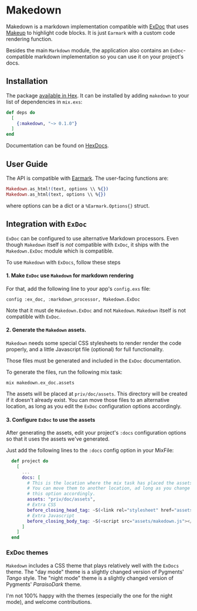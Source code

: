 # Makedown

Makedown is a markdown implementation compatible with [ExDoc](https://github.com/elixir-lang/ex_doc)
that uses [Makeup](https://github.com/elixir-lang/ex_doc) to highlight code blocks.
It is just `Earmark` with a custom code rendering function. 

Besides the main `Markdown` module, the application also contains an `ExDoc`-compatible markdown implementation so you can use it on your project's docs.

## Installation

The package [available in Hex](https://hex.pm/docs/publish).
It can be installed by adding `makedown` to your list of dependencies in `mix.exs`:

```elixir
def deps do
  [
    {:makedown, "~> 0.1.0"}
  ]
end
```

Documentation can be found on [HexDocs](https://hexdocs.pm).

## User Guide

The API is compatible with [Earmark](https://github.com/pragdave/earmark). The user-facing functions are:

```elixir
Makedown.as_html!(text, options \\ %{})
Makedown.as_html(text, options \\ %{})
```

where options can be a dict or a `%Earmark.Options{}` struct.

## Integration with `ExDoc`

`ExDoc` can be configured to use alternative Markdown processors.
Even though `Makedown` itself is *not* compatible with `ExDoc`,
it ships with the `Makedown.ExDoc` module which is compatible.

To use `Makedown` with `ExDocs`, follow these steps

#### 1. Make `ExDoc` use `Makedown` for markdown rendering

For that, add the following line to your app's `config.exs` file:

    config :ex_doc, :markdown_processor, Makedown.ExDoc

Note that it must de `Makedown.ExDoc` and not `Makedown`.
`Makedown` itself is not compatible with `ExDoc`.

#### 2. Generate the `Makedown` assets.

`Makedown` needs some special CSS stylesheets to render render the code properly,
and a little Javascript file (optional) for full functionality.

Those files must be generated and included in the `ExDoc` documentation.

To generate the files, run the following mix task:

    mix makedown.ex_doc.assets

The assets will be placed at `priv/doc/assets`.
This directory will be created if it doesn't already exist.
You can move those files to an alternative location, as long as you edit the `ExDoc` configuration options accordingly.

#### 3. Configure `ExDoc` to use the assets

After generating the assets, edit your project's `:docs` configuration options
so that it uses the assets we've generated.

Just add the following lines to the `:docs` config option in your MixFile:

```elixir
  def project do
    [
      ...
      docs: [
        # This is the location where the mix task has placed the assets
        # You can move them to another location, ad long as you change
        # this option accordingly.
        assets: "priv/doc/assets",
        # Extra CSS
        before_closing_head_tag: ~S(<link rel="stylesheet" href="assets/makedown.css"/>),
        # Extra Javascript
        before_closing_body_tag: ~S(<script src="assets/makedown.js"></script>)
      ]
    ]
  end
```

### ExDoc themes

`Makedown` includes a CSS theme that plays relatively well with the `ExDocs` theme.
The "day mode" theme is a slightly changed version of Pygments' *Tango* style.
The "night mode" theme is a slightly changed version of Pygments' *ParaisoDark* theme.

I'm not 100% happy with the themes (especially the one for the night mode), and welcome contributions.